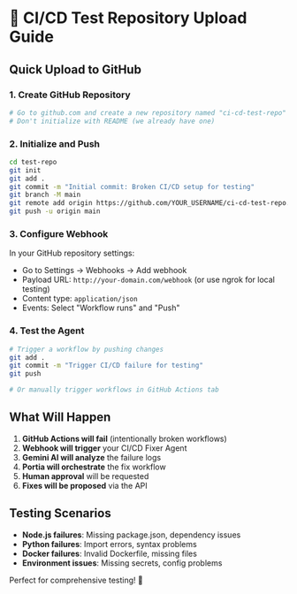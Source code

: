 # 🧪 CI/CD Test Repository Upload Guide

## Quick Upload to GitHub

### 1. Create GitHub Repository
```bash
# Go to github.com and create a new repository named "ci-cd-test-repo"
# Don't initialize with README (we already have one)
```

### 2. Initialize and Push
```bash
cd test-repo
git init
git add .
git commit -m "Initial commit: Broken CI/CD setup for testing"
git branch -M main
git remote add origin https://github.com/YOUR_USERNAME/ci-cd-test-repo.git
git push -u origin main
```

### 3. Configure Webhook
In your GitHub repository settings:
- Go to Settings → Webhooks → Add webhook
- Payload URL: `http://your-domain.com/webhook` (or use ngrok for local testing)
- Content type: `application/json`
- Events: Select "Workflow runs" and "Push"

### 4. Test the Agent
```bash
# Trigger a workflow by pushing changes
git add .
git commit -m "Trigger CI/CD failure for testing"
git push

# Or manually trigger workflows in GitHub Actions tab
```

## What Will Happen

1. **GitHub Actions will fail** (intentionally broken workflows)
2. **Webhook will trigger** your CI/CD Fixer Agent
3. **Gemini AI will analyze** the failure logs
4. **Portia will orchestrate** the fix workflow
5. **Human approval** will be requested
6. **Fixes will be proposed** via the API

## Testing Scenarios

- **Node.js failures**: Missing package.json, dependency issues
- **Python failures**: Import errors, syntax problems
- **Docker failures**: Invalid Dockerfile, missing files
- **Environment issues**: Missing secrets, config problems

Perfect for comprehensive testing! 🚀
